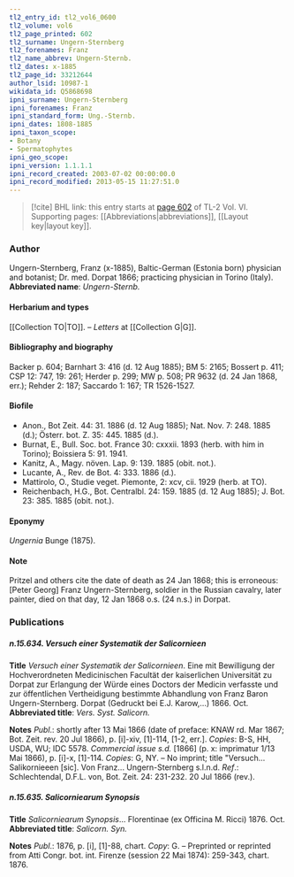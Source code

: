```yaml
---
tl2_entry_id: tl2_vol6_0600
tl2_volume: vol6
tl2_page_printed: 602
tl2_surname: Ungern-Sternberg
tl2_forenames: Franz
tl2_name_abbrev: Ungern-Sternb.
tl2_dates: x-1885
tl2_page_id: 33212644
author_lsid: 10987-1
wikidata_id: Q5868698
ipni_surname: Ungern-Sternberg
ipni_forenames: Franz
ipni_standard_form: Ung.-Sternb.
ipni_dates: 1808-1885
ipni_taxon_scope: 
- Botany
- Spermatophytes
ipni_geo_scope: 
ipni_version: 1.1.1.1
ipni_record_created: 2003-07-02 00:00:00.0
ipni_record_modified: 2013-05-15 11:27:51.0
---
```



> [!cite] BHL link: this entry starts at [page 602](https://www.biodiversitylibrary.org/page/33212644) of TL-2 Vol. VI.
> Supporting pages: [[Abbreviations|abbreviations]], [[Layout key|layout key]].

### Author

Ungern-Sternberg, Franz (x-1885), Baltic-German (Estonia born) physician and botanist; Dr. med. Dorpat 1866; practicing physician in Torino (Italy). 
**Abbreviated name**: *Ungern-Sternb.*

#### Herbarium and types

[[Collection TO|TO]]. – *Letters* at [[Collection G|G]].

#### Bibliography and biography

Backer p. 604; Barnhart 3: 416 (d. 12 Aug 1885); BM 5: 2165; Bossert p. 411; CSP 12: 747, 19: 261; Herder p. 299; MW p. 508; PR 9632 (d. 24 Jan 1868, err.); Rehder 2: 187; Saccardo 1: 167; TR 1526-1527.

#### Biofile

- Anon., Bot Zeit. 44: 31. 1886 (d. 12 Aug 1885); Nat. Nov. 7: 248. 1885 (d.); Österr. bot. Z. 35: 445. 1885 (d.).
- Burnat, E., Bull. Soc. bot. France 30: cxxxii. 1893 (herb. with him in Torino); Boissiera 5: 91. 1941.
- Kanitz, A., Magy. növen. Lap. 9: 139. 1885 (obit. not.).
- Lucante, A., Rev. de Bot. 4: 333. 1886 (d.).
- Mattirolo, O., Studie veget. Piemonte, 2: xcv, cii. 1929 (herb. at TO).
- Reichenbach, H.G., Bot. Centralbl. 24: 159. 1885 (d. 12 Aug 1885); J. Bot. 23: 385. 1885 (obit. not.).

#### Eponymy

*Ungernia* Bunge (1875).

#### Note

Pritzel and others cite the date of death as 24 Jan 1868; this is erroneous: \[Peter Georg\] Franz Ungern-Sternberg, soldier in the Russian cavalry, later painter, died on that day, 12 Jan 1868 o.s. (24 n.s.) in Dorpat.

### Publications

##### n.15.634. Versuch einer Systematik der Salicornieen

**Title**
*Versuch einer Systematik der Salicornieen*. Eine mit Bewilligung der Hochverordneten Medicinischen Facultät der kaiserlichen Universität zu Dorpat zur Erlangung der Würde eines Doctors der Medicin verfasste und zur öffentlichen Vertheidigung bestimmte Abhandlung von Franz Baron Ungern-Sternberg. Dorpat (Gedruckt bei E.J. Karow,...) 1866. Oct.
**Abbreviated title**: *Vers. Syst. Salicorn.*

**Notes**
*Publ*.: shortly after 13 Mai 1866 (date of preface: KNAW rd. Mar 1867; Bot. Zeit. rev. 20 Jul 1866), p. \[i\]-xiv, \[1\]-114, \[1-2, err.\]. *Copies*: B-S, HH, USDA, WU; IDC 5578.
*Commercial issue s.d.* \[1866\] (p. x: imprimatur 1/13 Mai 1866), p. \[i\]-x, \[1\]-114. *Copies*: G, NY. – No imprint; title "Versuch... Salikornieeen \[sic\]. Von Franz... Ungern-Sternberg s.l.n.d.
*Ref*.: Schlechtendal, D.F.L. von, Bot. Zeit. 24: 231-232. 20 Jul 1866 (rev.).

##### n.15.635. Salicorniearum Synopsis

**Title**
*Salicorniearum Synopsis*... Florentinae (ex Officina M. Ricci) 1876. Oct.
**Abbreviated title**: *Salicorn. Syn.*

**Notes**
*Publ*.: 1876, p. \[i\], \[1\]-88, chart. *Copy*: G. – Preprinted or reprinted from Atti Congr. bot. int. Firenze (session 22 Mai 1874): 259-343, chart. 1876.

